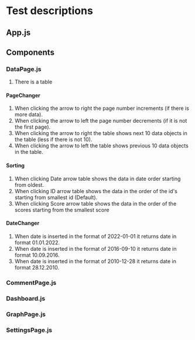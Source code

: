 # Test descriptions

## App.js

## Components

### DataPage.js

1. There is a table

#### PageChanger

1. When clicking the arrow to right the page number increments (if there is more data).
2. When clicking the arrow to left the page number decrements (if it is not the first page).
3. When clicking the arrow to right the table shows next 10 data objects in the table (less if there is not 10).
4. When clicking the arrow to left the table shows previous 10 data objects in the table.

#### Sorting

1. When clicking Date arrow table shows the data in date order starting from oldest.
2. When clicking ID arrow table shows the data in the order of the id's starting from smallest id (Default).
3. When clicking Score arrow table shows the data in the order of the scores starting from the smallest score

#### DateChanger

1. When date is inserted in the format of 2022-01-01 it returns date in format 01.01.2022.
2. When date is inserted in the format of 2016-09-10 it returns date in format 10.09.2016.
3. When date is inserted in the format of 2010-12-28 it returns date in format 28.12.2010.

### CommentPage.js

### Dashboard.js

### GraphPage.js

### SettingsPage.js
